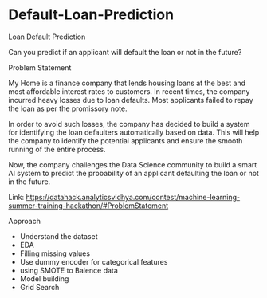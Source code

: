 # Default-Loan-Prediction
Loan Default Prediction

Can you predict if an applicant will default the loan or not in the future?

Problem Statement

My Home is a finance company that lends housing loans at the best and most affordable interest rates to customers. In recent times, the company incurred heavy losses due to loan defaults. Most applicants failed to repay the loan as per the promissory note.

In order to avoid such losses, the company has decided to build a system for identifying the loan defaulters automatically based on data. This will help the company to identify the potential applicants and ensure the smooth running of the entire process.

Now, the company challenges the Data Science community to build a smart AI system to predict the probability of an applicant defaulting the loan or not in the future.

Link: https://datahack.analyticsvidhya.com/contest/machine-learning-summer-training-hackathon/#ProblemStatement

Approach

* Understand the dataset
* EDA
* Filling missing values
* Use dummy encoder for categorical features
* using SMOTE to Balence data
* Model building
* Grid Search
